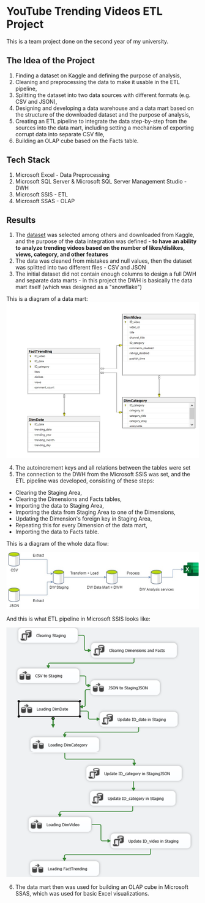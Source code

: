 # YouTube Trending Videos ETL Project
This is a team project done on the second year of my university.

## The Idea of the Project
1. Finding a dataset on Kaggle and defining the purpose of analysis,
2. Cleaning and preprocessing the data to make it usable in the ETL pipeline,
3. Splitting the dataset into two data sources with different formats (e.g. CSV and JSON),
4. Designing and developing a data warehouse and a data mart based on the structure of the downloaded dataset and the purpose of analysis,
5. Creating an ETL pipeline to integrate the data step-by-step from the sources into the data mart, including setting a mechanism of exporting corrupt data into separate CSV file,
6. Building an OLAP cube based on the Facts table.

## Tech Stack
1. Microsoft Excel - Data Preprocessing
2. Microsoft SQL Server & Microsoft SQL Server Management Studio - DWH
3. Microsoft SSIS - ETL
4. Microsoft SSAS - OLAP

## Results
1. The [dataset](https://www.kaggle.com/datasets/datasnaek/youtube-new) was selected among others and downloaded from Kaggle, and the purpose of the data integration was defined - **to have an ability to analyze trending videos based on the number of likes/dislikes, views, category, and other features**
2. The data was cleaned from mistakes and null values, then the dataset was splitted into two different files - CSV and JSON
3. The initial dataset did not contain enough columns to design a full DWH and separate data marts - in this project the DWH is basically the data mart itself (which was designed as a "snowflake")

This is a diagram of a data mart:
![](https://github.com/maxim-lipatnikov/youtube-etl/blob/main/snowflake.png)

4. The autoincrement keys and all relations between the tables were set
5. The connection to the DWH from the Microsoft SSIS was set, and the ETL pipeline was developed, consisting of these steps:
- Clearing the Staging Area,
- Clearing the Dimensions and Facts tables,
- Importing the data to Staging Area,
- Importing the data from Staging Area to one of the Dimensions,
- Updating the Dimension's foreign key in Staging Area,
- Repeating this for every Dimension of the data mart,
- Importing the data to Facts table.

This is a diagram of the whole data flow:

![Whole data flow](https://github.com/maxim-lipatnikov/youtube-etl/blob/main/pipeline.png)

And this is what ETL pipeline in Microsoft SSIS looks like:

![ETL in SSIS](https://github.com/maxim-lipatnikov/youtube-etl/blob/main/ETL%20control%20flow.png)

6. The data mart then was used for building an OLAP cube in Microsoft SSAS, which was used for basic Excel visualizations.
